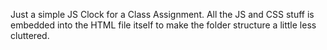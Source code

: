Just a simple JS Clock for a Class Assignment.
All the JS and CSS stuff is embedded into the HTML file itself to make the folder structure a little less cluttered.

